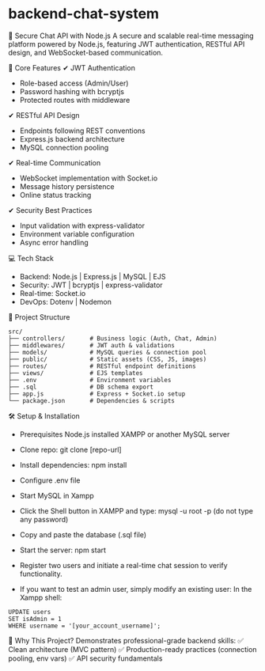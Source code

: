  # backend-chat-system
🔐 Secure Chat API with Node.js
A secure and scalable real-time messaging platform powered by Node.js, featuring JWT authentication, RESTful API design, and WebSocket-based communication.

🚀 Core Features
✔ JWT Authentication
- Role-based access (Admin/User)
- Password hashing with bcryptjs
- Protected routes with middleware

✔ RESTful API Design
- Endpoints following REST conventions
- Express.js backend architecture
- MySQL connection pooling

✔ Real-time Communication
- WebSocket implementation with Socket.io
- Message history persistence
- Online status tracking

✔ Security Best Practices
- Input validation with express-validator
- Environment variable configuration
- Async error handling

💻 Tech Stack
- Backend: Node.js | Express.js | MySQL | EJS
- Security: JWT | bcryptjs | express-validator  
- Real-time: Socket.io  
- DevOps: Dotenv | Nodemon  

📂 Project Structure
```
src/
├── controllers/       # Business logic (Auth, Chat, Admin)
├── middlewares/       # JWT auth & validations
├── models/            # MySQL queries & connection pool
├── public/            # Static assets (CSS, JS, images)
├── routes/            # RESTful endpoint definitions
├── views/             # EJS templates
├── .env               # Environment variables
├── .sql               # DB schema export
├── app.js             # Express + Socket.io setup
└── package.json       # Dependencies & scripts
```
🛠️ Setup & Installation
- Prerequisites
Node.js installed
XAMPP or another MySQL server

- Clone repo: git clone [repo-url]
- Install dependencies: npm install
- Configure .env file
- Start MySQL in Xampp
- Click the Shell button in XAMPP and type: mysql -u root -p (do not type any password)
- Copy and paste the database (.sql file)
- Start the server: npm start
- Register two users and initiate a real-time chat session to verify functionality.
- If you want to test an admin user, simply modify an existing user:
In the Xampp shell:
```
UPDATE users
SET isAdmin = 1
WHERE username = '[your_account_username]';
```
🌟 Why This Project?
Demonstrates professional-grade backend skills:
✅ Clean architecture (MVC pattern)
✅ Production-ready practices (connection pooling, env vars)
✅ API security fundamentals
